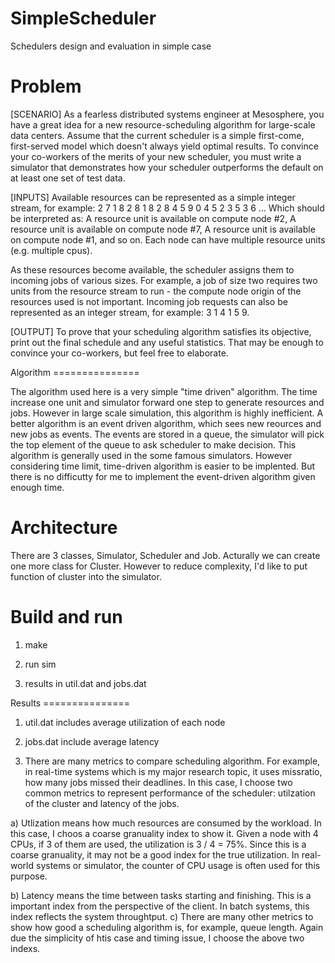 SimpleScheduler
===============

Schedulers design and evaluation in simple case 

Problem
===============
[SCENARIO]
As a fearless distributed systems engineer at Mesosphere, you have a great idea for a new resource-scheduling algorithm for large-scale data centers. Assume that the current scheduler is a simple first-come, first-served model which doesn't always yield optimal results. To convince your co-workers of the merits of your new scheduler, you must write a simulator that demonstrates how your scheduler outperforms the default on at least one set of test data.

[INPUTS]
Available resources can be represented as a simple integer stream, for example:
2 7 1 8 2 8 1 8 2 8 4 5 9 0 4 5 2 3 5 3 6 ...
Which should be interpreted as:
A resource unit is available on compute node #2,
A resource unit is available on compute node #7,
A resource unit is available on compute node #1,
and so on. Each node can have multiple resource units (e.g. multiple cpus).

As these resources become available, the scheduler assigns them to incoming jobs of various sizes. For example, a job of size two requires two units from the resource stream to run - the compute node origin of the resources used is not important. Incoming job requests can also be represented as an integer stream, for example: 3 1 4 1 5 9.

[OUTPUT]
To prove that your scheduling algorithm satisfies its objective, print out the final schedule and any useful statistics. That may be enough to convince your co-workers, but feel free to elaborate.

Algorithm =============== 

The algorithm used here is a very simple "time driven" algorithm. The
time increase one unit and simulator forward one step to generate
resources and jobs. However in large scale simulation, this algorithm
is highly inefficient. A better algorithm is an event driven
algorithm, which sees new reources and new jobs as events. The events
are stored in a queue, the simulator will pick the top element of the
queue to ask scheduler to make decision. This algorithm is generally
used in the some famous simulators. However considering time limit,
time-driven algorithm is easier to be implented. But there is no
difficutty for me to implement the event-driven algorithm given enough
time.


Architecture
===============

There are 3 classes, Simulator, Scheduler and Job. Acturally we can
create one more class for Cluster. However to reduce complexity, I'd
like to put function of cluster into the simulator.


Build and run
===============
1) make

2) run sim

3) results in util.dat and jobs.dat


Results =============== 

1) util.dat includes average utilization of
each node 

2) jobs.dat include average latency 

3) There are many metrics to compare scheduling algorithm. For
example, in real-time systems which is my major research topic, it
uses missratio, how many jobs missed their deadlines. In this case, I
choose two common metrics to represent performance of the scheduler:
utilzation of the cluster and latency of the jobs.

a) Utlization means how much resources are consumed by the
workload. In this case, I choos a coarse granuality index to show
it. Given a node with 4 CPUs, if 3 of them are used, the utilization
is 3 / 4 = 75%. Since this is a coarse granuality, it may not be a
good index for the true utilization. In real-world systems or
simulator, the counter of CPU usage is often used for this purpose.

b) Latency means the time between tasks starting and finishing. This
is a important index from the perspective of the client. In batch
systems, this index reflects the system throughtput.  c) There are
many other metrics to show how good a scheduling algorithm is, for
example, queue length. Again due the simplicity of htis case and
timing issue, I choose the above two indexs.

